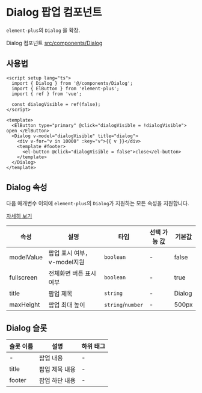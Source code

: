# Dialog 팝업 컴포넌트

`element-plus`의 `Dialog` 을 확장.

Dialog 컴포넌트 [src/components/Dialog](https://github.com/web2-solution/web2-vue-framework/tree/demo/src/components/Dialog)

## 사용법

```vue
<script setup lang="ts">
  import { Dialog } from '@/components/Dialog';
  import { ElButton } from 'element-plus';
  import { ref } from 'vue';

  const dialogVisible = ref(false);
</script>

<template>
  <ElButton type="primary" @click="dialogVisible = !dialogVisible"> open </ElButton>
  <Dialog v-model="dialogVisible" title="dialog">
    <div v-for="v in 10000" :key="v">{{ v }}</div>
    <template #footer>
      <el-button @click="dialogVisible = false">close</el-button>
    </template>
  </Dialog>
</template>
```

## Dialog 속성

다음 매개변수 이외에 `element-plus`의 `Dialog`가 지원하는 모든 속성을 지원합니다.

[자세히 보기](https://element-plus.org/zh-CN/component/dialog.html#%E5%B1%9E%E6%80%A7)

| 속성       | 설명                        | 타입              | 선택 가능 값 | 기본값 |
| ---------- | --------------------------- | ----------------- | ------------ | ------ |
| modelValue | 팝업 표시 여부，v-model지원 | `boolean`         | -            | false  |
| fullscreen | 전체화면 버튼 표시 여부     | `boolean`         | -            | true   |
| title      | 팝업 제목                   | `string`          | -            | Dialog |
| maxHeight  | 팝업 최대 높이              | `string`/`number` | -            | 500px  |

## Dialog 슬롯

| 슬롯 이름 | 설명           | 하위 태그 |
| --------- | -------------- | --------- |
| -         | 팝업 내용      | -         |
| title     | 팝업 제목 내용 | -         |
| footer    | 팝업 하단 내용 | -         |
